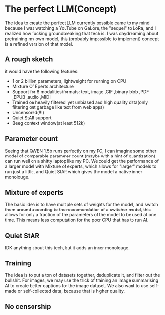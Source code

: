 # The perfect LLM(Concept)
The idea to create the perfect LLM currently possible came to my mind because I was watching a YouTube on GaLore, the "sequel" to LoRa, and I realized how fucking groundbreaking that tech is. I was daydreaming about pretraining my own model, this (probably impossible to implement) concept is a refined version of that model.
## A rough sketch
it would have the following features:
- 1 or 2 billion parameters, lightweight for running on CPU
- Mixture Of Eperts architecture
- Support for 8 modalities/formats: text, image ,GIF ,binary blob ,PDF ,EPUB ,audio ,MIDI
- Trained on heavily filtered, yet unbiased and high quality data(only filtering out garbage like text from web apps)
- Uncensored(!!!)
- Quiet StAR support
- Beeg context window(at least 512k)
## Parameter count
Seeing that QWEN 1.5b runs perfectly on my PC, I can imagine some other model of comparable parameter count (maybe with a hint of quantization) can run well on a shitty laptop like my PC. We could get the performance of a larger model with Mixture of experts, which allows for "larger" models to run just a little, and Quiet StAR which gives the model a native inner monolouge.
## Mixture of experts
The basic idea is to have multiple sets of weights for the model, and switch them around according to the reccomendation of a switcher model, this allows for only a fraction of the parameters of the model to be used at one time. This means less computation for the poor CPU that has to run AI.
## Quiet StAR
IDK anything about this tech, but it adds an inner monolouge.
## Training
The idea is to put a ton of datasets together, deduplicate it, and filter out the bullshit. For images, we may use the trick of training an image summarising AI to create better captions for the image dataset. We also want to use self-made or self-collected data, because that is higher quality.
## No censorship
